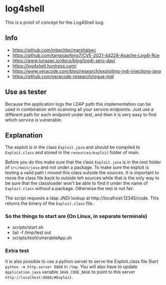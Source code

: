 # log4shell

This is a proof of concept for the Log4Shell bug.

## Info
- https://github.com/mbechler/marshalsec
- https://github.com/tangxiaofeng7/CVE-2021-44228-Apache-Log4j-Rce
- https://www.lunasec.io/docs/blog/log4j-zero-day/
- https://log4shell.huntress.com/
- https://www.veracode.com/blog/research/exploiting-jndi-injections-java
- https://github.com/veracode-research/rogue-jndi

## Use as tester
Because the application logs the LDAP path this implementation can be used in combination with scanning all your service endpoints. Just use a different
path for each endpoint under test, and then it is very easy to find which service is vulnerable.

## Explanation
The exploit is in the class `Exploit.java` and should be compiled to `Exploit.class` and stored in the `resources/exploit` folder of main.

Before you do this make sure that the class `Exploit.java` is in the root folder of `src/main/java` and not under a package. To make sure the exploit 
is testing a valid path I moved this class outside the sources. It is important to move the class file back to outside teh sources  while that is the 
only way to be sure that the classloader won't be able to find it under the name of `Exploit.class` without a package. Otherwise the test is not fair.

The script requests a ldap JNDI lookup at http://localhost:12345/code. This returns the binary of the `Exploit.class` file.

### So the things to start are (On Linux, in separate terminals)
- scripts/start.sh
- tail -f /tmp/test.out
- scripts/testVulnerableApp.sh

### Extra test
It is also possible to use a python server to serve the Exploit.class file
Start `python -m http.server 8888` in `/tmp`. 
You will also have to update `Application.java` variable `JAVA_CODE_BASE` to point to this server `http://localhost:8888/#Exploit`.

